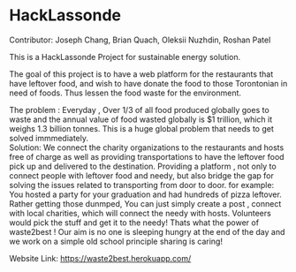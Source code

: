 # HackLassonde

Contributor: Joseph Chang, Brian Quach, Oleksii Nuzhdin, Roshan Patel

This is a HackLassonde Project for sustainable energy solution.

The goal of this project is to have a web platform for the restaurants that have leftover food, and wish to have 
donate the food to those Torontonian in need of foods. Thus lessen the food waste for the environment.

The problem : Everyday ,  Over 1/3 of all food produced globally goes to waste and the annual value of food wasted globally is $1 trillion, which it weighs 1.3 billion tonnes. This is a huge global problem that needs to get solved immmediately.  
Solution:    We connect the charity organizations to the restaurants and hosts free of charge as well as providing transportations to have the leftover food pick up and delivered to the destination. Providing a platform , not only to connect people with leftover food and needy, but also bridge the gap for solving the issues related to transporting from door to door.
for example: You hosted a party for your graduation and had hundreds of pizza leftover. Rather getting those dunmped, You can just simply create a post , connect with local charities, which will connect the needy with hosts. Volunteers would pick the stuff and get it to the needy! Thats what the power of waste2best !
Our aim is no one is sleeping hungry at the end of the day and we work on a simple old school principle sharing is caring!

Website Link: https://waste2best.herokuapp.com/
